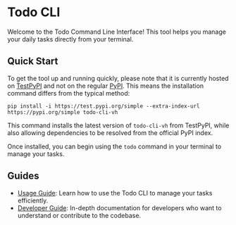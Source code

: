 # Todo CLI

Welcome to the Todo Command Line Interface! This tool helps you manage your daily tasks directly from your
terminal.

## Quick Start

To get the tool up and running quickly, please note that it is currently hosted on [TestPyPI](https://test.pypi.org/)
and not on the regular [PyPI](https://pypi.org/). This means the installation command differs from the typical method:

```shell
pip install -i https://test.pypi.org/simple --extra-index-url https://pypi.org/simple todo-cli-vh
```

This command installs the latest version of `todo-cli-vh` from TestPyPI, while also allowing dependencies to be resolved
from the official PyPI index.

Once installed, you can begin using the `todo` command in your terminal to manage your tasks.

## Guides

- [Usage Guide](./docs/USAGE_GUIDE.md): Learn how to use the Todo CLI to manage your tasks efficiently.
- [Developer Guide](./docs/DEVELOPER_GUIDE.md): In-depth documentation for developers who want to understand or
  contribute to the codebase.
